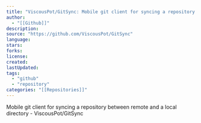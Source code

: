 ```yaml
---
title: "ViscousPot/GitSync: Mobile git client for syncing a repository between remote and a local directory"
author:
  - "[[Github]]"
description:
source: "https://github.com/ViscousPot/GitSync"
language:
stars:
forks:
license:
created:
lastUpdated:
tags:
  - "github"
  - "repository"
categories: "[[Repositories]]"
---
```

Mobile git client for syncing a repository between remote and a local directory - ViscousPot/GitSync
